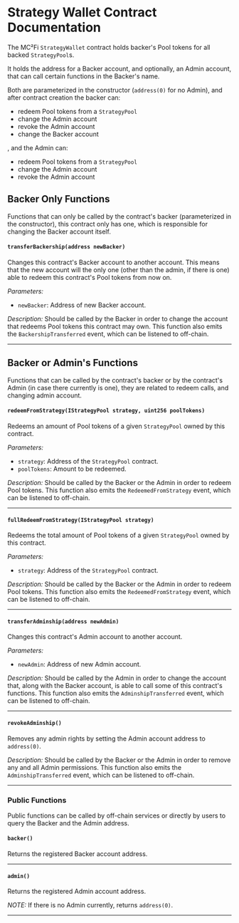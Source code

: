 # Strategy Wallet Contract Documentation

The MC²Fi `StrategyWallet` contract holds backer's Pool tokens for all backed `StrategyPool`s.

It holds the address for a Backer account, and optionally, an Admin account, that can call certain functions in the Backer's name.

Both are parameterized in the constructor (`address(0)` for no Admin), and after contract creation the backer can:
- redeem Pool tokens from a `StrategyPool`
- change the Admin account
- revoke the Admin account
- change the Backer account

, and the Admin can:
- redeem Pool tokens from a `StrategyPool`
- change the Admin account
- revoke the Admin account

## Backer Only Functions
Functions that can only be called by the contract's backer (parameterized in the constructor), this contract only has one, which is responsible for changing the Backer account itself.

#### `transferBackership(address newBacker)`

Changes this contract's Backer account to another account. This means that the new account will the only one (other than the admin, if there is one) able to redeem this contract's Pool tokens from now on.

_Parameters:_
- `newBacker`: Address of new Backer account.

_Description:_
Should be called by the Backer in order to change the account that redeems Pool tokens this contract may own. This function also emits the `BackershipTransferred` event, which can be listened to off-chain.

---

## Backer or Admin's Functions
Functions that can be called by the contract's backer or by the contract's Admin (in case there currently is one), they are related to redeem calls, and changing admin account.

#### `redeemFromStrategy(IStrategyPool strategy, uint256 poolTokens)`

Redeems an amount of Pool tokens of a given `StrategyPool` owned by this contract.

_Parameters:_
- `strategy`: Address of the `StrategyPool` contract.
- `poolTokens`: Amount to be redeemed.

_Description:_
Should be called by the Backer or the Admin in order to redeem Pool tokens. This function also emits the `RedeemedFromStrategy` event, which can be listened to off-chain.

---

#### `fullRedeemFromStrategy(IStrategyPool strategy)`

Redeems the total amount of Pool tokens of a given `StrategyPool` owned by this contract.

_Parameters:_
- `strategy`: Address of the `StrategyPool` contract.

_Description:_
Should be called by the Backer or the Admin in order to redeem Pool tokens. This function also emits the `RedeemedFromStrategy` event, which can be listened to off-chain.

---

#### `transferAdminship(address newAdmin)`

Changes this contract's Admin account to another account.

_Parameters:_
- `newAdmin`: Address of new Admin account.

_Description:_
Should be called by the Admin in order to change the account that, along with the Backer account, is able to call some of this contract's functions. This function also emits the `AdminshipTransferred` event, which can be listened to off-chain.

---

#### `revokeAdminship()`

Removes any admin rights by setting the Admin account address to `address(0)`.

_Description:_
Should be called by the Backer or the Admin in order to remove any and all Admin permissions. This function also emits the `AdminshipTransferred` event, which can be listened to off-chain.

---

### Public Functions
Public functions can be called by off-chain services or directly by users to query the Backer and the Admin address.

#### `backer()`

Returns the registered Backer account address.

---

#### `admin()`

Returns the registered Admin account address.

_NOTE:_
If there is no Admin currently, returns `address(0)`.

---
